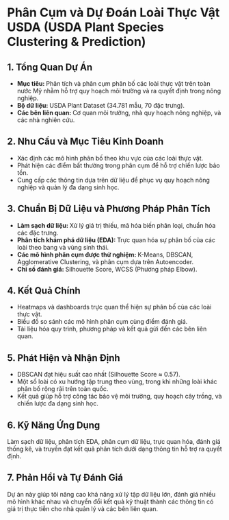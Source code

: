 # Phân Cụm và Dự Đoán Loài Thực Vật USDA (USDA Plant Species Clustering & Prediction)  

## 1. Tổng Quan Dự Án  
- <b> Mục tiêu: </b> Phân tích và phân cụm phân bố các loài thực vật trên toàn nước Mỹ nhằm hỗ trợ quy hoạch môi trường và ra quyết định trong nông nghiệp.
- <b> Bộ dữ liệu: </b> USDA Plant Dataset (34.781 mẫu, 70 đặc trưng).
- <b> Các bên liên quan: </b> Cơ quan môi trường, nhà quy hoạch nông nghiệp, và các nhà nghiên cứu.

## 2. Nhu Cầu và Mục Tiêu Kinh Doanh  
- Xác định các mô hình phân bố theo khu vực của các loài thực vật.
- Phát hiện các điểm bất thường trong phân cụm để hỗ trợ chiến lược bảo tồn.
- Cung cấp các thông tin dựa trên dữ liệu để phục vụ quy hoạch nông nghiệp và quản lý đa dạng sinh học.

## 3. Chuẩn Bị Dữ Liệu và Phương Pháp Phân Tích  
- <b> Làm sạch dữ liệu: </b> Xử lý giá trị thiếu, mã hóa biến phân loại, chuẩn hóa các đặc trưng.
- <b> Phân tích khám phá dữ liệu (EDA): </b> Trực quan hóa sự phân bố của các loài theo bang và vùng sinh thái.
- <b> Các mô hình phân cụm được thử nghiệm: </b> K-Means, DBSCAN, Agglomerative Clustering, và phân cụm dựa trên Autoencoder.
- <b> Chỉ số đánh giá: </b> Silhouette Score, WCSS (Phương pháp Elbow).

## 4. Kết Quả Chính  
- Heatmaps và dashboards trực quan thể hiện sự phân bố của các loài thực vật.
- Biểu đồ so sánh các mô hình phân cụm cùng điểm đánh giá.
- Tài liệu hóa quy trình, phương pháp và kết quả gửi đến các bên liên quan.

## 5. Phát Hiện và Nhận Định  
- DBSCAN đạt hiệu suất cao nhất (Silhouette Score ≈ 0.57).
- Một số loài có xu hướng tập trung theo vùng, trong khi những loài khác phân bố rộng rãi trên toàn quốc.
- Kết quả giúp hỗ trợ công tác bảo vệ môi trường, quy hoạch cây trồng, và chiến lược đa dạng sinh học.

## 6. Kỹ Năng Ứng Dụng  
Làm sạch dữ liệu, phân tích EDA, phân cụm dữ liệu, trực quan hóa, đánh giá thống kê, và truyền đạt kết quả phân tích dưới dạng thông tin hỗ trợ ra quyết định.  

## 7. Phản Hồi và Tự Đánh Giá  
Dự án này giúp tôi nâng cao khả năng xử lý tập dữ liệu lớn, đánh giá nhiều mô hình khác nhau và chuyển đổi kết quả kỹ thuật thành các thông tin có giá trị thực tiễn cho nhà quản lý và các bên liên quan.

